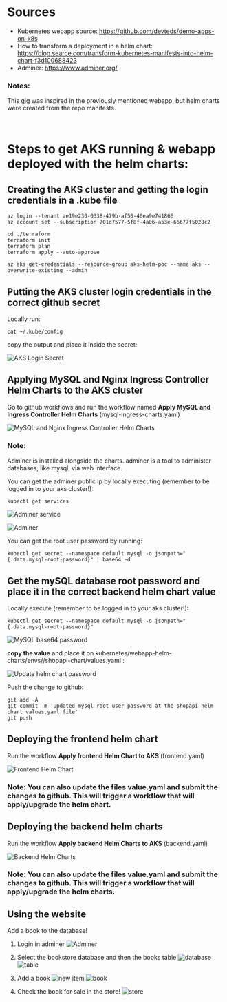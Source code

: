 # Sources

- Kubernetes webapp source: https://github.com/devteds/demo-apps-on-k8s
- How to transform a deployment in a helm chart: https://blog.searce.com/transform-kubernetes-manifests-into-helm-chart-f3d100688423
- Adminer: https://www.adminer.org/

### Notes:
This gig was inspired in the previously mentioned webapp, but helm charts were created from the repo manifests.

<br/>

# Steps to get AKS running & webapp deployed with the helm charts:


## Creating the AKS cluster and getting the login credentials in a .kube file

```
az login --tenant ae19e230-0338-479b-af50-46ea9e741866
az account set --subscription 701d7577-5f8f-4a06-a53e-66677f5028c2

cd ./terraform
terraform init
terraform plan
terraform apply --auto-approve

az aks get-credentials --resource-group aks-helm-poc --name aks --overwrite-existing --admin

```


## Putting the AKS cluster login credentials in the correct github secret

Locally run: 
```
cat ~/.kube/config
```

copy the output and place it inside the secret:

![AKS Login Secret](images/aks-login-secret.png)


## Applying MySQL and Nginx Ingress Controller Helm Charts to the AKS cluster

Go to github workflows and run the workflow named **Apply MySQL and Ingress Controller Helm Charts** (mysql-ingress-charts.yaml)

![MySQL and Nginx Ingress Controller Helm Charts](images/mysql-ingress-charts.png)

### Note:

Adminer is installed alongside the charts. adminer is a tool to administer databases, like mysql, via web interface.

You can get the adminer public ip by locally executing (remember to be logged in to your aks cluster!):
```
kubectl get services
```

![Adminer service](images/adminer-service.png)

![Adminer](images/adminer.png)

You can get the root user password by running:
```
kubectl get secret --namespace default mysql -o jsonpath="{.data.mysql-root-password}" | base64 -d
```


## Get the mySQL database root password and place it in the correct backend helm chart value

Locally execute (remember to be logged in to your aks cluster!):
```
kubectl get secret --namespace default mysql -o jsonpath="{.data.mysql-root-password}"
```

![MySQL base64 password](images/mysql-base64-password.png)

**copy the value** and place it on kubernetes/webapp-helm-charts/envs/<choose-env>/shopapi-chart/values.yaml :

![Update helm chart password](images/update-password.png)

Push the change to github:
```
git add -A
git commit -m 'updated mysql root user password at the shopapi helm chart values.yaml file'
git push
```


## Deploying the frontend helm chart

Run the workflow **Apply frontend Helm Chart to AKS** (frontend.yaml)

![Frontend Helm Chart](images/frontend.png)

### Note: You can also update the files value.yaml and submit the changes to github. This will trigger a workflow that will apply/upgrade the helm chart.


## Deploying the backend helm charts

Run the workflow **Apply backend Helm Charts to AKS** (backend.yaml)

![Backend Helm Charts](images/backend.png)

### Note: You can also update the files value.yaml and submit the changes to github. This will trigger a workflow that will apply/upgrade the helm charts.


## Using the website

Add a book to the database!

1. Login in adminer 
![Adminer](images/adminer.png)

2. Select the bookstore database and then the books table
![database](images/database.png)
![table](images/table.png)

3. Add a book
![new item](images/new_item.png)
![book](images/book.png)

3. Check the book for sale in the store!
![store](images/store.png)